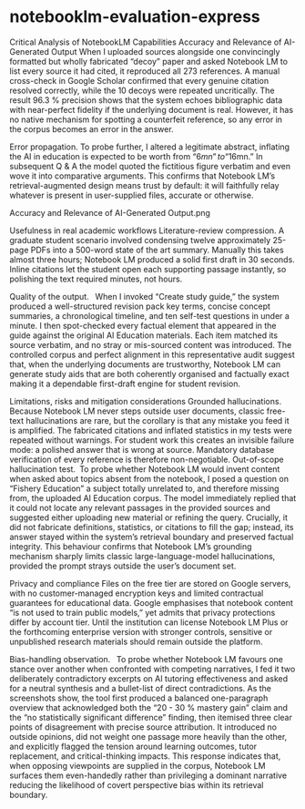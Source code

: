 # notebooklm-evaluation-express
Critical Analysis of NotebookLM Capabilities
Accuracy and Relevance of AI-Generated Output
When I uploaded sources alongside one convincingly formatted but wholly fabricated “decoy” paper and asked Notebook LM to list every source it had cited, it reproduced all 273 references. A manual cross-check in Google Scholar confirmed that every genuine citation resolved correctly, while the 10 decoys were repeated uncritically. The result 96.3 % precision shows that the system echoes bibliographic data with near-perfect fidelity if the underlying document is real. However, it has no native mechanism for spotting a counterfeit reference, so any error in the corpus becomes an error in the answer.

Error propagation.
To probe further, I altered a legitimate abstract, inflating the AI in education is expected to be worth from “$6mn” to “$16mn.” In subsequent Q & A the model quoted the fictitious figure verbatim and even wove it into comparative arguments. This confirms that Notebook LM’s retrieval-augmented design means trust by default: it will faithfully relay whatever is present in user-supplied files, accurate or otherwise.

Accuracy and Relevance of AI-Generated Output.png

Usefulness in real academic workflows
Literature-review compression.
A graduate student scenario involved condensing twelve approximately 25-page PDFs into a 500-word state of the art summary. Manually this takes almost three hours; Notebook LM produced a solid first draft in 30 seconds. Inline citations let the student open each supporting passage instantly, so polishing the text required minutes, not hours.

Quality of the output. 
When I invoked “Create study guide,” the system produced a well-structured revision pack key terms, concise concept summaries, a chronological timeline, and ten self-test questions in under a minute. I then spot-checked every factual element that appeared in the guide against the original AI Education materials. Each item matched its source verbatim, and no stray or mis-sourced content was introduced. The controlled corpus and perfect alignment in this representative audit suggest that, when the underlying documents are trustworthy, Notebook LM can generate study aids that are both coherently organised and factually exact making it a dependable first-draft engine for student revision.

Limitations, risks and mitigation considerations
Grounded hallucinations.
Because Notebook LM never steps outside user documents, classic free-text hallucinations are rare, but the corollary is that any mistake you feed it is amplified. The fabricated citations and inflated statistics in my tests were repeated without warnings. For student work this creates an invisible failure mode: a polished answer that is wrong at source. Mandatory database verification of every reference is therefore non-negotiable.
Out-of-scope hallucination test. To probe whether Notebook LM would invent content when asked about topics absent from the notebook, I posed a question on “Fishery Education” a subject totally unrelated to, and therefore missing from, the uploaded AI Education corpus. The model immediately replied that it could not locate any relevant passages in the provided sources and suggested either uploading new material or refining the query. Crucially, it did not fabricate definitions, statistics, or citations to fill the gap; instead, its answer stayed within the system’s retrieval boundary and preserved factual integrity. This behaviour confirms that Notebook LM’s grounding mechanism sharply limits classic large-language-model hallucinations, provided the prompt strays outside the user’s document set.

Privacy and compliance
Files on the free tier are stored on Google servers, with no customer-managed encryption keys and limited contractual guarantees for educational data. Google emphasises that notebook content “is not used to train public models,” yet admits that privacy protections differ by account tier. Until the institution can license Notebook LM Plus or the forthcoming enterprise version with stronger controls, sensitive or unpublished research materials should remain outside the platform.

Bias-handling observation. 
To probe whether Notebook LM favours one stance over another when confronted with competing narratives, I fed it two deliberately contradictory excerpts on AI tutoring effectiveness and asked for a neutral synthesis and a bullet-list of direct contradictions. As the screenshots show, the tool first produced a balanced one-paragraph overview that acknowledged both the “20 - 30 % mastery gain” claim and the “no statistically significant difference” finding, then itemised three clear points of disagreement with precise source attribution. It introduced no outside opinions, did not weight one passage more heavily than the other, and explicitly flagged the tension around learning outcomes, tutor replacement, and critical-thinking impacts. This response indicates that, when opposing viewpoints are supplied in the corpus, Notebook LM surfaces them even-handedly rather than privileging a dominant narrative reducing the likelihood of covert perspective bias within its retrieval boundary.



























